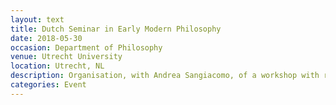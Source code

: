 ```yaml
---
layout: text
title: Dutch Seminar in Early Modern Philosophy
date: 2018-05-30
occasion: Department of Philosophy
venue: Utrecht University
location: Utrecht, NL
description: Organisation, with Andrea Sangiacomo, of a workshop with recent work in early modern philosophy. Speakers -- Christia Mercer, Karin de Boer, Hadley Marie Cooney,  Botond Csuka, Alan Nelson, Anna Markwart, Stephen Evensen, Stephen Howard, Nathan Porter, Nastassja Pugliese, Adam Harmer, Iulia Mihai, Scott Harkema, Boris Demarest. <a href="https://dutchseminarearlymodernphilosophy.wordpress.com" target="_blank">DSEMP2018 website</a>
categories: Event
---
```




